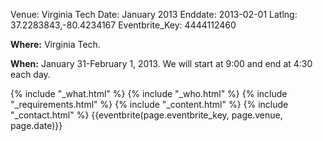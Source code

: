 Venue: Virginia Tech
Date: January 2013
Enddate: 2013-02-01
Latlng: 37.2283843,-80.4234167
Eventbrite_Key: 4444112460

<p><strong>Where:</strong> Virginia Tech.</p>
<p><strong>When:</strong> January 31-February 1, 2013. We will start at 9:00 and end at 4:30 each day.</p>
{% include "_what.html" %}
{% include "_who.html" %}
{% include "_requirements.html" %}
{% include "_content.html" %}
{% include "_contact.html" %}
{{eventbrite(page.eventbrite_key, page.venue, page.date)}}

